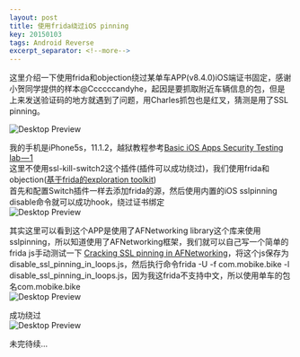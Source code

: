 ```yaml
---
layout: post
title: 使用frida绕过iOS pinning
key: 20150103
tags: Android Reverse
excerpt_separator: <!--more-->
---
```

这里介绍一下使用frida和objection绕过某单车APP(v8.4.0)iOS端证书固定，感谢小贺同学提供的样本@Ccccccandyhe，起因是要抓取附近车辆信息的包，但是上来发送验证码的地方就遇到了问题，用Charles抓包也是红叉，猜测是用了SSL pinning。
<!--more-->
![Desktop Preview](https://raw.githubusercontent.com/la0s/la0s.github.io/master/screenshots/20181102.1.jpg)

我的手机是iPhone5s，11.1.2，越狱教程参考[Basic iOS Apps Security Testing lab — 1](https://medium.com/ehsahil/basic-ios-apps-security-testing-lab-1-2bf37c2a7d15)  
这里不使用ssl-kill-switch2这个插件(插件可以成功绕过)，我们使用frida和objection([基于frida的exploration toolkit](https://github.com/sensepost/objection))  
首先和配置Switch插件一样去添加frida的源，然后使用内置的iOS sslpinning disable命令就可以成功hook，绕过证书绑定  
![Desktop Preview](https://raw.githubusercontent.com/la0s/la0s.github.io/master/screenshots/20181102.2.png)

其实这里可以看到这个APP是使用了AFNetworking library这个库来使用sslpinning，所以知道使用了AFNetworking框架，我们就可以自己写一个简单的frida js手动测试一下 [Cracking SSL pinning in AFNetworking](https://kov4l3nko.github.io/blog/2018-06-17-afnetwork-disable-ssl-pinning/)，将这个js保存为disable_ssl_pinning_in_loops.js，然后执行命令frida -U -f  com.mobike.bike  -l disable_ssl_pinning_in_loops.js，因为我这frida不支持中文，所以使用单车的包名com.mobike.bike  
![Desktop Preview](https://raw.githubusercontent.com/la0s/la0s.github.io/master/screenshots/20181102.3.png)

成功绕过  
![Desktop Preview](https://raw.githubusercontent.com/la0s/la0s.github.io/master/screenshots/20181102.4.jpg)

未完待续...
